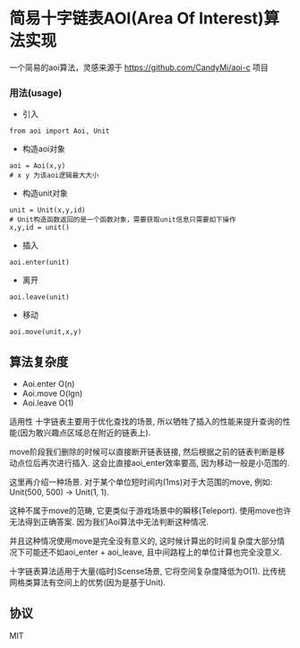 # 简易十字链表AOI(Area Of Interest)算法实现

一个简易的aoi算法，灵感来源于 https://github.com/CandyMi/aoi-c 项目

###  用法(usage)
* 引入 

```
from aoi import Aoi, Unit
```

* 构造aoi对象
```
aoi = Aoi(x,y) 
# x y 为该aoi逻辑最大大小
``` 

* 构造unit对象
```
unit = Unit(x,y,id)
# Unit构造函数返回的是一个函数对象，需要获取unit信息只需要如下操作
x,y,id = unit()
```

* 插入
```
aoi.enter(unit)
```

* 离开

```
aoi.leave(unit)
```

* 移动

```
aoi.move(unit,x,y)
```

## 算法复杂度
* Aoi.enter O(n)
* Aoi.move O(lgn)
* Aoi.leave O(1)

适用性
十字链表主要用于优化查找的场景, 所以牺牲了插入的性能来提升查询的性能(因为敢兴趣点区域总在附近的链表上).

move阶段我们删除的时候可以直接断开链表链接, 然后根据之前的链表判断是移动点位后再次进行插入. 这会比直接aoi_enter效率要高, 因为移动一般是小范围的.

这里再介绍一种场景. 对于某个单位短时间内(1ms)对于大范围的move, 例如: Unit(500, 500) -> Unit(1, 1).

这种不属于move的范畴, 它更类似于游戏场景中的瞬移(Teleport). 使用move也许无法得到正确答案. 因为我们Aoi算法中无法判断这种情况.

并且这种情况使用move是完全没有意义的, 这时候计算出的时间复杂度大部分情况下可能还不如aoi_enter + aoi_leave, 且中间路程上的单位计算也完全没意义.

十字链表算法适用于大量(临时)Scense场景, 它将空间复杂度降低为O(1). 比传统网格类算法有空间上的优势(因为是基于Unit).

## 协议
MIT